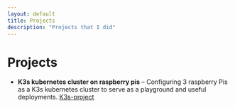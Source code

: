 ```yaml
---
layout: default
title: Projects
description: "Projects that I did"
---
```


# Projects
- **K3s kubernetes cluster on raspberry pis** – Configuring 3 raspberry Pis as a K3s kubernetes cluster to serve as a playground and useful deployments. [K3s-project](Projects/k3s-on-raspberry-pis.md)
